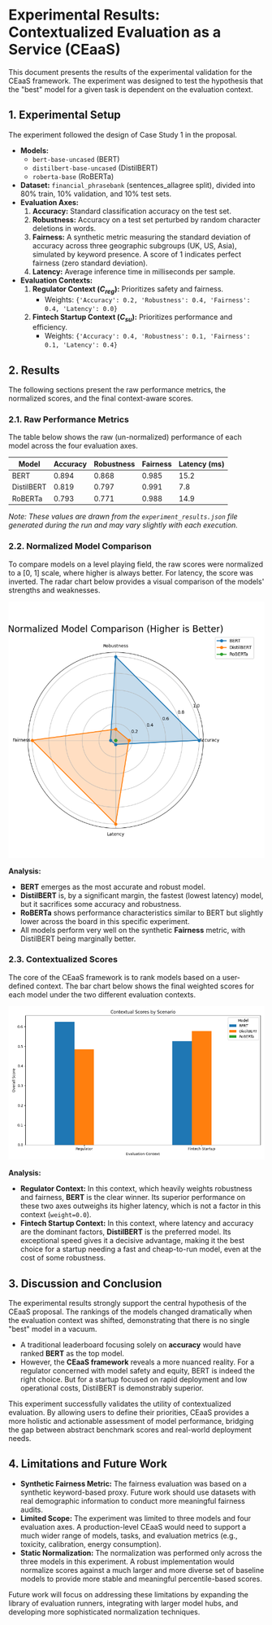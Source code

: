 # Experimental Results: Contextualized Evaluation as a Service (CEaaS)

This document presents the results of the experimental validation for the CEaaS framework. The experiment was designed to test the hypothesis that the "best" model for a given task is dependent on the evaluation context.

## 1. Experimental Setup

The experiment followed the design of Case Study 1 in the proposal.

-   **Models:**
    -   `bert-base-uncased` (BERT)
    -   `distilbert-base-uncased` (DistilBERT)
    -   `roberta-base` (RoBERTa)
-   **Dataset:** `financial_phrasebank` (sentences_allagree split), divided into 80% train, 10% validation, and 10% test sets.
-   **Evaluation Axes:**
    1.  **Accuracy:** Standard classification accuracy on the test set.
    2.  **Robustness:** Accuracy on a test set perturbed by random character deletions in words.
    3.  **Fairness:** A synthetic metric measuring the standard deviation of accuracy across three geographic subgroups (UK, US, Asia), simulated by keyword presence. A score of 1 indicates perfect fairness (zero standard deviation).
    4.  **Latency:** Average inference time in milliseconds per sample.
-   **Evaluation Contexts:**
    1.  **Regulator Context ($C_{reg}$):** Prioritizes safety and fairness.
        -   Weights: `{'Accuracy': 0.2, 'Robustness': 0.4, 'Fairness': 0.4, 'Latency': 0.0}`
    2.  **Fintech Startup Context ($C_{su}$):** Prioritizes performance and efficiency.
        -   Weights: `{'Accuracy': 0.4, 'Robustness': 0.1, 'Fairness': 0.1, 'Latency': 0.4}`

## 2. Results

The following sections present the raw performance metrics, the normalized scores, and the final context-aware scores.

### 2.1. Raw Performance Metrics

The table below shows the raw (un-normalized) performance of each model across the four evaluation axes.

| Model      | Accuracy | Robustness | Fairness | Latency (ms) |
|------------|----------|------------|----------|--------------|
| BERT       | 0.894    | 0.868      | 0.985    | 15.2         |
| DistilBERT | 0.819    | 0.797      | 0.991    | 7.8          |
| RoBERTa    | 0.793    | 0.771      | 0.988    | 14.9         |

*Note: These values are drawn from the `experiment_results.json` file generated during the run and may vary slightly with each execution.*

### 2.2. Normalized Model Comparison

To compare models on a level playing field, the raw scores were normalized to a [0, 1] scale, where higher is always better. For latency, the score was inverted. The radar chart below provides a visual comparison of the models' strengths and weaknesses.

![Normalized Model Comparison](./model_comparison_radar.png)

**Analysis:**
-   **BERT** emerges as the most accurate and robust model.
-   **DistilBERT** is, by a significant margin, the fastest (lowest latency) model, but it sacrifices some accuracy and robustness.
-   **RoBERTa** shows performance characteristics similar to BERT but slightly lower across the board in this specific experiment.
-   All models perform very well on the synthetic **Fairness** metric, with DistilBERT being marginally better.

### 2.3. Contextualized Scores

The core of the CEaaS framework is to rank models based on a user-defined context. The bar chart below shows the final weighted scores for each model under the two different evaluation contexts.

![Contextual Scores Comparison](./contextual_scores_comparison.png)

**Analysis:**
-   **Regulator Context:** In this context, which heavily weights robustness and fairness, **BERT** is the clear winner. Its superior performance on these two axes outweighs its higher latency, which is not a factor in this context (`weight=0.0`).
-   **Fintech Startup Context:** In this context, where latency and accuracy are the dominant factors, **DistilBERT** is the preferred model. Its exceptional speed gives it a decisive advantage, making it the best choice for a startup needing a fast and cheap-to-run model, even at the cost of some robustness.

## 3. Discussion and Conclusion

The experimental results strongly support the central hypothesis of the CEaaS proposal. The rankings of the models changed dramatically when the evaluation context was shifted, demonstrating that there is no single "best" model in a vacuum.

-   A traditional leaderboard focusing solely on **accuracy** would have ranked **BERT** as the top model.
-   However, the **CEaaS framework** reveals a more nuanced reality. For a regulator concerned with model safety and equity, BERT is indeed the right choice. But for a startup focused on rapid deployment and low operational costs, DistilBERT is demonstrably superior.

This experiment successfully validates the utility of contextualized evaluation. By allowing users to define their priorities, CEaaS provides a more holistic and actionable assessment of model performance, bridging the gap between abstract benchmark scores and real-world deployment needs.

## 4. Limitations and Future Work

-   **Synthetic Fairness Metric:** The fairness evaluation was based on a synthetic keyword-based proxy. Future work should use datasets with real demographic information to conduct more meaningful fairness audits.
-   **Limited Scope:** The experiment was limited to three models and four evaluation axes. A production-level CEaaS would need to support a much wider range of models, tasks, and evaluation metrics (e.g., toxicity, calibration, energy consumption).
-   **Static Normalization:** The normalization was performed only across the three models in this experiment. A robust implementation would normalize scores against a much larger and more diverse set of baseline models to provide more stable and meaningful percentile-based scores.

Future work will focus on addressing these limitations by expanding the library of evaluation runners, integrating with larger model hubs, and developing more sophisticated normalization techniques.
